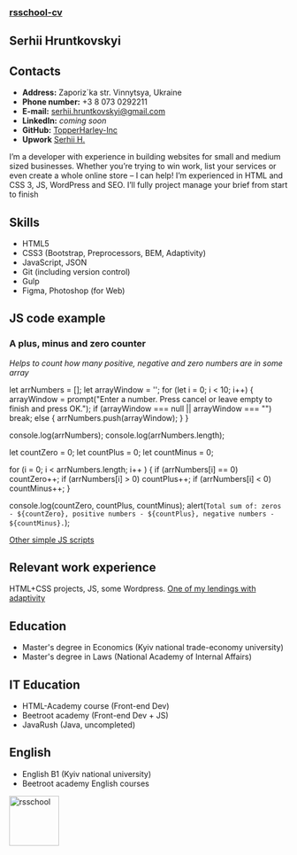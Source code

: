 ### [rsschool-cv](rsschool-cv)

## Serhii Hruntkovskyi

## Contacts
* **Address:** Zaporiz`ka str. Vinnytsya, Ukraine
* **Phone number:** +3 8 073 0292211
* **E-mail:** [serhii.hruntkovskyi@gmail.com](serhii.hruntkovskyi@gmail.com)
* **LinkedIn:** *coming soon*
* **GitHub:** [TopperHarley-Inc](https://github.com/TopperHarley-Inc)
* **Upwork** [Serhii H.](https://www.upwork.com/freelancers/~012ada5a7cb63af48e)

I’m a developer with experience in building websites for small and medium sized businesses. Whether you’re trying to win work, list your services or even create a whole online store – I can help!
I’m experienced in HTML and CSS 3, JS, WordPress and SEO.
I’ll fully project manage your brief from start to finish

## Skills

* HTML5
* CSS3 (Bootstrap, Preprocessors, BEM, Adaptivity)
* JavaScript, JSON
* Git (including version control)
* Gulp
* Figma, Photoshop (for Web)

## JS code example
### A plus, minus and zero counter
*Helps to count how many positive, negative and zero numbers are in some array*

let arrNumbers = [];
let arrayWindow = '';
for (let i = 0; i < 10; i++) {
    arrayWindow = prompt("Enter a number. Press cancel or leave empty to finish and press OK.");
    if (arrayWindow === null || arrayWindow === "") break;
    else {
        arrNumbers.push(arrayWindow);
    }
}

console.log(arrNumbers);
console.log(arrNumbers.length);

let countZero = 0;
let countPlus = 0;
let countMinus = 0;

for (i = 0; i < arrNumbers.length; i++ ) {
    if (arrNumbers[i] == 0)
    countZero++;
    if (arrNumbers[i] > 0)
    countPlus++;
    if (arrNumbers[i] < 0)
    countMinus++;
}

console.log(countZero, countPlus, countMinus);
alert(`Total sum of: zeros - ${countZero}, positive numbers - ${countPlus}, negative numbers - ${countMinus}.`);

[Other simple JS scripts](https://github.com/TopperHarley-Inc/Simple_JScripts/tree/main)

## Relevant work experience
HTML+CSS projects, JS, some Wordpress.
[One of my lendings with adaptivity](https://github.com/TopperHarley-Inc/Done_projects-Travelling)

## Education
* Master's degree in Economics (Kyiv national trade-economy university)
* Master's degree in Laws (National Academy of Internal Affairs)

## IT Education
* HTML-Academy course (Front-end Dev)
* Beetroot academy (Front-end Dev + JS)
* JavaRush (Java, uncompleted)

## English 
* English B1 (Kyiv national university)
* Beetroot academy English courses


[<img align="center" alt="rsschool" width="90px">](https://rs.school/images/rs_school.svg) 

